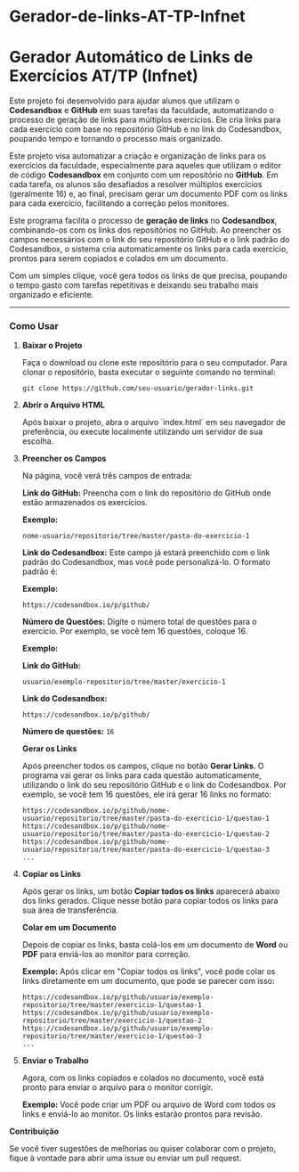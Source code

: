 # Gerador-de-links-AT-TP-Infnet
# Gerador Automático de Links de Exercícios AT/TP (Infnet)

Este projeto foi desenvolvido para ajudar alunos que utilizam o **Codesandbox** e **GitHub** em suas tarefas da faculdade, automatizando o processo de geração de links para múltiplos exercícios. Ele cria links para cada exercício com base no repositório GitHub e no link do Codesandbox, poupando tempo e tornando o processo mais organizado.

Este projeto visa automatizar a criação e organização de links para os exercícios da faculdade, especialmente para aqueles que utilizam o editor de código **Codesandbox** em conjunto com um repositório no **GitHub**. Em cada tarefa, os alunos são desafiados a resolver múltiplos exercícios (geralmente 16) e, ao final, precisam gerar um documento PDF com os links para cada exercício, facilitando a correção pelos monitores.

Este programa facilita o processo de **geração de links** no **Codesandbox**, combinando-os com os links dos repositórios no GitHub. Ao preencher os campos necessários com o link do seu repositório GitHub e o link padrão do Codesandbox, o sistema cria automaticamente os links para cada exercício, prontos para serem copiados e colados em um documento. 

Com um simples clique, você gera todos os links de que precisa, poupando o tempo gasto com tarefas repetitivas e deixando seu trabalho mais organizado e eficiente.

---

### Como Usar

1. **Baixar o Projeto**

   Faça o download ou clone este repositório para o seu computador. Para clonar o repositório, basta executar o seguinte comando no terminal:

      ```git clone https://github.com/seu-usuario/gerador-links.git```

3. **Abrir o Arquivo HTML**

   Após baixar o projeto, abra o arquivo ´index.html´ em seu navegador de preferência, ou execute localmente utilizando um servidor de sua escolha.

4. **Preencher os Campos**

   Na página, você verá três campos de entrada:

   **Link do GitHub:** Preencha com o link do repositório do GitHub onde estão armazenados os exercícios.

   **Exemplo:**
   
   ```nome-usuario/repositorio/tree/master/pasta-do-exercicio-1```

   **Link do Codesandbox:** Este campo já estará preenchido com o link padrão do Codesandbox, mas você pode personalizá-lo. O formato padrão é:

   **Exemplo:**
   
   ```https://codesandbox.io/p/github/```

   **Número de Questões:** Digite o número total de questões para o exercício. Por exemplo, se você tem 16 questões, coloque 16.

   **Exemplo:**

   **Link do GitHub:**

   ```usuario/exemplo-repositorio/tree/master/exercicio-1```

   **Link do Codesandbox:**

   ```https://codesandbox.io/p/github/```

   **Número de questões:** ```16```

   **Gerar os Links**

   Após preencher todos os campos, clique no botão **Gerar Links**. O programa vai gerar os links para cada questão automaticamente, utilizando o link do seu repositório GitHub e o link    do Codesandbox. Por exemplo, se você tem 16 questões, ele irá gerar 16 links no formato:

   ```
   https://codesandbox.io/p/github/nome-usuario/repositorio/tree/master/pasta-do-exercicio-1/questao-1
   https://codesandbox.io/p/github/nome-usuario/repositorio/tree/master/pasta-do-exercicio-1/questao-2
   https://codesandbox.io/p/github/nome-usuario/repositorio/tree/master/pasta-do-exercicio-1/questao-3
   ...
   ```

5. **Copiar os Links**

   Após gerar os links, um botão **Copiar todos os links** aparecerá abaixo dos links gerados. Clique nesse botão para copiar todos os links para sua área de transferência.
   
   **Colar em um Documento**
   
   Depois de copiar os links, basta colá-los em um documento de **Word** ou **PDF** para enviá-los ao monitor para correção.
   
   **Exemplo:** Após clicar em "Copiar todos os links", você pode colar os links diretamente em um documento, que pode se parecer com isso:
   
   ```
   https://codesandbox.io/p/github/usuario/exemplo-repositorio/tree/master/exercicio-1/questao-1
   https://codesandbox.io/p/github/usuario/exemplo-repositorio/tree/master/exercicio-1/questao-2
   https://codesandbox.io/p/github/usuario/exemplo-repositorio/tree/master/exercicio-1/questao-3
   ...
   ```

6. **Enviar o Trabalho**

   Agora, com os links copiados e colados no documento, você está pronto para enviar o arquivo para o monitor corrigir.
   
   **Exemplo:** Você pode criar um PDF ou arquivo de Word com todos os links e enviá-lo ao monitor. Os links estarão prontos para revisão.

**Contribuição**

Se você tiver sugestões de melhorias ou quiser colaborar com o projeto, fique à vontade para abrir uma issue ou enviar um pull request.

